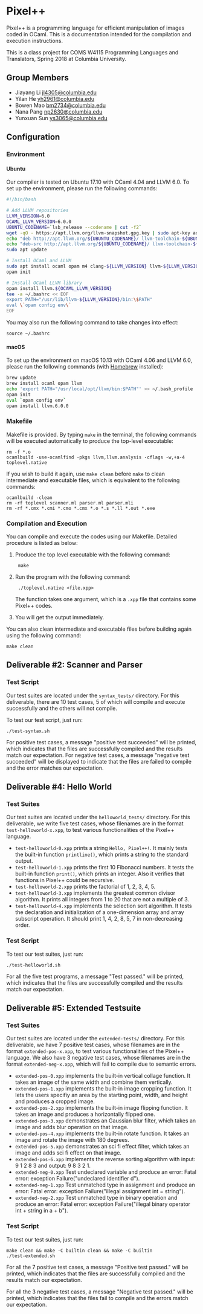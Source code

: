 # Pixel++

Pixel++ is a programming language for efficient manipulation of images coded in OCaml. This is a documentation intended for the compilation and execution instructions.

This is a class project for COMS W4115 Programming Languages and Translators, Spring 2018 at Columbia University.

## Group Members

- Jiayang Li	jl4305@columbia.edu
- Yilan He	yh2961@columbia.edu
- Bowen Mao	bm2734@columbia.edu
- Nana Pang	np2630@columbia.edu
- Yunxuan Sun	ys3065@columbia.edu

## Configuration

### Environment

#### Ubuntu

Our compiler is tested on Ubuntu 17.10 with OCaml 4.04 and LLVM 6.0. To set up the environment, please run the following commands:

```bash
#!/bin/bash 

# Add LLVM repositories
LLVM_VERSION=6.0
OCAML_LLVM_VERSION=6.0.0
UBUNTU_CODENAME=`lsb_release --codename | cut -f2`
wget -qO - https://apt.llvm.org/llvm-snapshot.gpg.key | sudo apt-key add -
echo "deb http://apt.llvm.org/${UBUNTU_CODENAME}/ llvm-toolchain-${UBUNTU_CODENAME}-${LLVM_VERSION} main" | sudo tee /etc/apt/sources.list.d/llvm-${LLVM_VERSION}.list
echo "deb-src http://apt.llvm.org/${UBUNTU_CODENAME}/ llvm-toolchain-${UBUNTU_CODENAME}-${LLVM_VERSION} main" | sudo tee -a /etc/apt/sources.list.d/llvm-${LLVM_VERSION}.list
sudo apt update

# Install OCaml and LLVM
sudo apt install ocaml opam m4 clang-${LLVM_VERSION} llvm-${LLVM_VERSION} llvm-${LLVM_VERSION}-runtime cmake pkg-config
opam init

# Install OCaml LLVM library
opam install llvm.${OCAML_LLVM_VERSION}
tee -a ~/.bashrc << EOF
export PATH="/usr/lib/llvm-${LLVM_VERSION}/bin:\$PATH"
eval \`opam config env\`
EOF
```

You may also run the following command to take changes into effect:

	source ~/.bashrc

#### macOS

To set up the environment on macOS 10.13 with OCaml 4.06 and LLVM 6.0, please run the following commands (with [Homebrew](https://brew.sh/) installed):

```bash
brew update
brew install ocaml opam llvm
echo 'export PATH="/usr/local/opt/llvm/bin:$PATH"' >> ~/.bash_profile
opam init
eval `opam config env`
opam install llvm.6.0.0
```

### Makefile

Makefile is provided. By typing `make` in the terminal, the following commands will be executed automatically to produce the top-level executable:

	rm -f *.o
	ocamlbuild -use-ocamlfind -pkgs llvm,llvm.analysis -cflags -w,+a-4 toplevel.native

If you wish to build it again, use `make clean` before `make` to clean intermediate and executable files, which is equivalent to the following commands:

	ocamlbuild -clean
	rm -rf toplevel scanner.ml parser.ml parser.mli
	rm -rf *.cmx *.cmi *.cmo *.cmx *.o *.s *.ll *.out *.exe

### Compilation and Execution

You can compile and execute the codes using our Makefile. Detailed procedure is listed as below:

1. Produce the top level executable with the following command:

		make

2. Run the program with the following command:
	
		./toplevel.native <file.xpp>

	The function takes one argument, which is a `.xpp` file that contains some Pixel++ codes.

3. You will get the output immediately.

You can also clean intermediate and executable files before building again using the following command:

	make clean

## Deliverable #2: Scanner and Parser

### Test Script

Our test suites are located under the `syntax_tests/` directory. For this deliverable, there are 10 test cases, 5 of which will compile and execute successfully and the others will not compile.

To test our test script, just run:
	
	./test-syntax.sh

For positive test cases, a message "positive test succeeded" will be printed, which indicates that the files are successfully compiled and the results match our expectation. For negative test cases, a message "negative test succeeded" will be displayed to indicate that the files are failed to compile and the error matches our expectation.

## Deliverable #4: Hello World

### Test Suites

Our test suites are located under the `helloworld_tests/` directory. For this deliverable, we write five test cases, whose filenames are in the format `test-helloworld-x.xpp`, to test various functionalities of the Pixel++ language.

- `test-helloworld-0.xpp` prints a string `Hello, Pixel++!`. It mainly tests the built-in function `printline()`, which prints a string to the standard output. 
- `test-helloworld-1.xpp` prints the first 10 Fibonacci numbers. It tests the built-in function `print()`, which prints an integer. Also it verifies that functions in Pixel++ could be recursive.
- `test-helloworld-2.xpp` prints the factorial of 1, 2, 3, 4, 5.
- `test-helloworld-3.xpp` implements the greatest common divisor algorithm. It prints all integers from 1 to 20 that are not a multiple of 3. 
- `test-helloworld-4.xpp` implements the selection sort algorithm. It tests the declaration and initialization of a one-dimension array and array subscript operation. It should print 1, 4, 2, 8, 5, 7 in non-decreasing order.

### Test Script

To test our test suites, just run:
	
	./test-helloworld.sh

For all the five test programs, a message "Test passed." will be printed, which indicates that the files are successfully compiled and the results match our expectation. 

## Deliverable #5: Extended Testsuite

### Test Suites

Our test suites are located under the `extended-tests/` directory. For this deliverable, we have 7 positive test cases, whose filenames are in the format `extended-pos-x.xpp`, to test various functionalities of the Pixel++ language. We also have 3 negative test cases, whose filenames are in the format `extended-neg-x.xpp`, which will fail to compile due to semantic errors.

- `extended-pos-0.xpp` implements the built-in vertical collage function. It takes an image of the same width and combine them vertically. 
- `extended-pos-1.xpp` implements the built-in image cropping function. It lets the users specifiy an area by the starting point, width, and height and produces a cropped image.
- `extended-pos-2.xpp` implements the built-in image flipping function. It takes an image and produces a horizontally flipped one.
- `extended-pos-3.xpp` demonstrates an Gaussian blur filter, which takes an image and adds blur operation on that image. 
- `extended-pos-4.xpp` implements the built-in rotate function. It takes an image and rotate the image with 180 degrees.
- `extended-pos-5.xpp` demonstrates an sci fi effect filter, which takes an image and adds sci fi effect on that image. 
- `extended-pos-6.xpp` implements the reverse sorting algorithm with input: 9 1 2 8 3 and output: 9 8 3 2 1.
- `extended-neg-0.xpp` Test undeclared variable and produce an error: Fatal error: exception Failure("undeclared identifier d").
- `extended-neg-1.xpp` Test unmatched type in assignment and produce an error: Fatal error: exception Failure("illegal assignment int = string").   
- `extended-neg-2.xpp` Test unmatched type in binary operation and produce an error: Fatal error: exception Failure("illegal binary operator int + string in a + b").  

### Test Script

To test our test suites, just run:

```
make clean && make -C builtin clean && make -C builtin
./test-extended.sh
```

For all the 7 positive test cases, a message "Positive test passed." will be printed, which indicates that the files are successfully compiled and the results match our expectation. 

For all the 3 negative test cases, a message "Negative test passed." will be printed, which indicates that the files fail to compile and the errors match our expectation.
